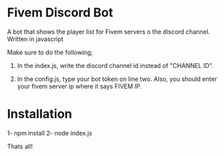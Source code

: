 # Fivem Discord Bot
 A bot that shows the player list for Fivem servers o the discord channel. Written in javascript
 
 Make sure to do the following;
 
 1. In the index.js, write the discord channel id instead of "CHANNEL ID".
 
 2. In the config.js, type your bot token on line two. Also, you should enter your fivem server ip where it says FIVEM IP.
 
 
 <h1>Installation</h1>
 1- npm install
 2- node index.js

Thats all!